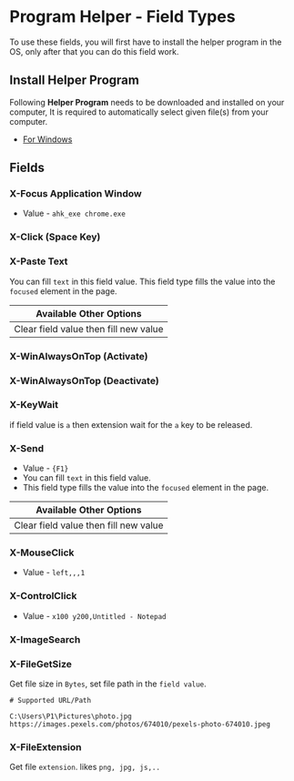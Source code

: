 # Program Helper - Field Types

To use these fields, you will first have to install the helper program in the OS, only after that you can do this field work.

## Install Helper Program

Following **Helper Program** needs to be downloaded and installed on your computer, It is required to automatically select given file(s) from your computer.

- [For Windows](/edf-extension-helper-installer-v1.8.exe)

## Fields

### X-Focus Application Window

- Value - `ahk_exe chrome.exe`

### X-Click (Space Key)

### X-Paste Text

You can fill `text` in this field value. This field type fills the value into the `focused` element in the page.

| Available Other Options               |
| ------------------------------------- |
| Clear field value then fill new value |

### X-WinAlwaysOnTop (Activate)

### X-WinAlwaysOnTop (Deactivate)

### X-KeyWait

if field value is `a` then extension wait for the `a` key to be released.

### X-Send

- Value - `{F1}`
- You can fill `text` in this field value.
- This field type fills the value into the `focused` element in the page.

| Available Other Options               |
| ------------------------------------- |
| Clear field value then fill new value |

### X-MouseClick

- Value - `left,,,1`

### X-ControlClick

- Value - `x100 y200,Untitled - Notepad`

### X-ImageSearch

### X-FileGetSize

Get file size in `Bytes`, set file path in the `field value`.

```
# Supported URL/Path

C:\Users\P1\Pictures\photo.jpg
https://images.pexels.com/photos/674010/pexels-photo-674010.jpeg
```

### X-FileExtension

Get file `extension`. likes `png, jpg, js,..`

